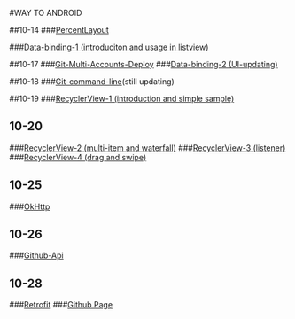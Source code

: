 #WAY TO ANDROID

##10-14
###[PercentLayout](percent-layout.md)

###[Data-binding-1 (introduciton and usage in listview)](data-binding-1-en.md)

##10-17
###[Git-Multi-Accounts-Deploy](git-multi-accounts-deploy.md)
###[Data-binding-2 (UI-updating)](data-binding-2.md)

##10-18
###[Git-command-line](git-command-line.md)(still updating)

##10-19
###[RecyclerView-1 (introduction and simple sample)](recycler-view-1.md)

## 10-20
###[RecyclerView-2 (multi-item and waterfall)](recycler-view-2.md)
###[RecyclerView-3 (listener)](recycler-view-3.md)
###[RecyclerView-4 (drag and swipe)](recycler-view-4.md)

## 10-25
###[OkHttp](okhttp.md)

## 10-26
###[Github-Api](github-api.md)

## 10-28
###[Retrofit](retrofit-en.md)
###[Github Page](github-page.md)